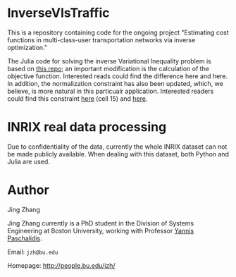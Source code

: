 InverseVIsTraffic
======

This is a repository containing code for the ongoing project "Estimating cost functions in multi-class-user transportation networks via inverse optimization."

The Julia code for solving the inverse Variational Inequality problem is based on [this repo](https://github.com/vgupta1/InverseVIs); an important modification is the calculation of the objective function. Interested reads could find the difference here and here. In addition, the normalization constraint has also been updated, which, we believe, is more natural in this particualr application. Interested readers could find this constraint [here](https://github.com/jingzbu/InverseVIsTraffic/blob/master/08_develop_new_OD_demand_estimator_MA/08_InverseVI_uni_MA_with_base_trans_python.ipynb) (cell 15) and [here](https://github.com/vgupta1/InverseVIs/blob/master/Traffic/fitTraffic.jl#L84).


INRIX real data processing
====

Due to confidentiality of the data, currently the whole INRIX dataset can not be made publicly available. When dealing with this dataset, 
both Python and Julia are used.


Author
===
Jing Zhang

Jing Zhang currently is a PhD student in the Division of Systems Engineering at Boston University, working with Professor [Yannis Paschalidis](http://sites.bu.edu/paschalidis/).


Email: `jzh@bu.edu`

Homepage: http://people.bu.edu/jzh/
